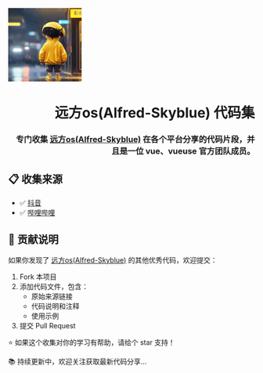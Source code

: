 <img alt="远方os(Alfred-Skyblue)" src="/src/public/logo.jpeg" width="150" height="150" borderRadius="50% 10%" />

<div align="right">


# 远方os(Alfred-Skyblue) 代码集
### 专门收集 [远方os(Alfred-Skyblue)](https://github.com/Alfred-Skyblue) 在各个平台分享的代码片段，并且是一位 vue、vueuse 官方团队成员。
</div>


## 📋 收集来源

- ✅ [抖音](https://www.douyin.com/user/MS4wLjABAAAAGUvGqSgUb8n2mLUU9SOa5wmdZy-Sj5_FUt-DK5Iu6PpxO1QgrJ1_vXy6ikzz_Q4h)
- ✅ [哔哩哔哩](https://space.bilibili.com/423876881)

## 🤝 贡献说明

如果你发现了 [远方os(Alfred-Skyblue)](https://github.com/Alfred-Skyblue) 的其他优秀代码，欢迎提交：

1. Fork 本项目
2. 添加代码文件，包含：
    - 原始来源链接
    - 代码说明和注释
    - 使用示例
3. 提交 Pull Request

⭐ 如果这个收集对你的学习有帮助，请给个 star 支持！

📚 持续更新中，欢迎关注获取最新代码分享...
